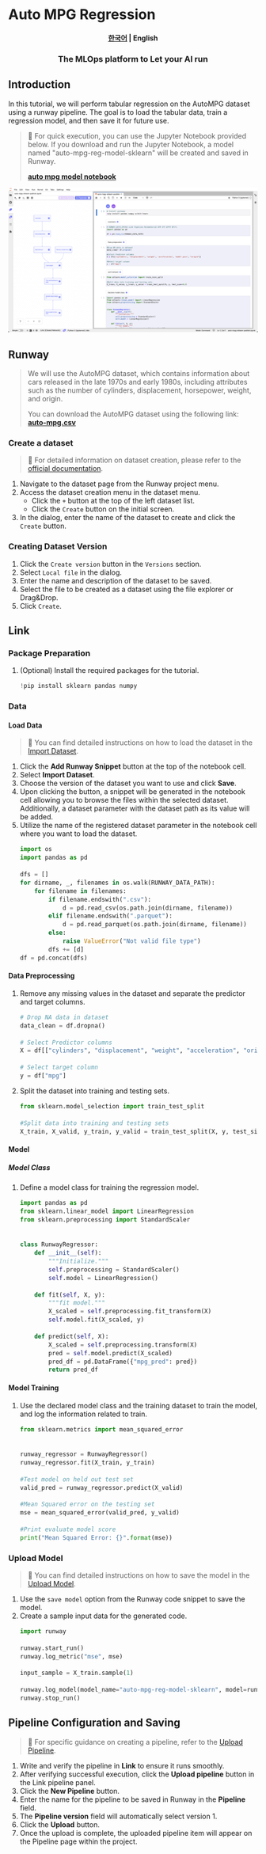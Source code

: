 # Auto MPG Regression

<h4 align="center">
    <p>
        <a href="README.md">한국어</a> |
        <b>English</b>
    <p>
</h4>

<h3 align="center">
    <p>The MLOps platform to Let your AI run</p>
</h3>

## Introduction

In this tutorial, we will perform tabular regression on the AutoMPG dataset using a runway pipeline. The goal is to load the tabular data, train a regression model, and then save it for future use.

> 📘 For quick execution, you can use the Jupyter Notebook provided below.
> If you download and run the Jupyter Notebook, a model named "auto-mpg-reg-model-sklearn" will be created and saved in Runway.
>
> **[auto mpg model notebook](https://drive.google.com/uc?export=download&id=1v2L3OeycGqgqcc8w2ost9SPX730sVcwg)**

![link pipeline](../../assets/auto_mpg_regression/link_pipeline.png)

## Runway

> We will use the AutoMPG dataset, which contains information about cars released in the late 1970s and early 1980s, including attributes such as the number of cylinders, displacement, horsepower, weight, and origin.
>
> You can download the AutoMPG dataset using the following link:  
> **[auto-mpg.csv](https://runway-tutorial.s3.ap-northeast-2.amazonaws.com/auto-mpg.csv)**

### Create a dataset

> 📘 For detailed information on dataset creation, please refer to the [official documentation](https://docs.live.mrxrunway.ai/en/Guide/ml_development/datasets/dataset-runway/).

1. Navigate to the dataset page from the Runway project menu.
2. Access the dataset creation menu in the dataset menu.
    - Click the `+` button at the top of the left dataset list.
    - Click the `Create` button on the initial screen.
3. In the dialog, enter the name of the dataset to create and click the `Create` button.

### Creating Dataset Version

1.  Click the `Create version` button in the `Versions` section.
2.  Select `Local file` in the dialog.
3.  Enter the name and description of the dataset to be saved.
4.  Select the file to be created as a dataset using the file explorer or Drag&Drop.
5.  Click `Create`.

## Link

### Package Preparation

1. (Optional) Install the required packages for the tutorial.
    ```python
    !pip install sklearn pandas numpy
    ```

### Data

#### Load Data

> 📘 You can find detailed instructions on how to load the dataset in the [Import Dataset](https://docs.live.mrxrunway.ai/en/Guide/ml_development/dev_instances/%EB%8D%B0%EC%9D%B4%ED%84%B0_%EC%84%B8%ED%8A%B8_%EA%B0%80%EC%A0%B8%EC%98%A4%EA%B8%B0/).

1. Click the **Add Runway Snippet** button at the top of the notebook cell.
2. Select **Import Dataset**.
3. Choose the version of the dataset you want to use and click **Save**.
4. Upon clicking the button, a snippet will be generated in the notebook cell allowing you to browse the files within the selected dataset. Additionally, a dataset parameter with the dataset path as its value will be added.
5. Utilize the name of the registered dataset parameter in the notebook cell where you want to load the dataset.
    ```python
    import os
    import pandas as pd

    dfs = []
    for dirname, _, filenames in os.walk(RUNWAY_DATA_PATH):
        for filename in filenames:
            if filename.endswith(".csv"):
                d = pd.read_csv(os.path.join(dirname, filename))
            elif filename.endswith(".parquet"):
                d = pd.read_parquet(os.path.join(dirname, filename))
            else:
                raise ValueError("Not valid file type")
            dfs += [d]
    df = pd.concat(dfs)
    ```

#### Data Preprocessing

1. Remove any missing values in the dataset and separate the predictor and target columns.
    ```python
    # Drop NA data in dataset
    data_clean = df.dropna()

    # Select Predictor columns
    X = df[["cylinders", "displacement", "weight", "acceleration", "origin"]]

    # Select target column
    y = df["mpg"]
    ```

2. Split the dataset into training and testing sets.

    ```python
    from sklearn.model_selection import train_test_split

    #Split data into training and testing sets
    X_train, X_valid, y_train, y_valid = train_test_split(X, y, test_size=0.2, random_state=2024)
    ```

#### Model

##### Model Class

1. Define a model class for training the regression model.

    ```python
    import pandas as pd
    from sklearn.linear_model import LinearRegression
    from sklearn.preprocessing import StandardScaler


    class RunwayRegressor:
        def __init__(self):
            """Initialize."""
            self.preprocessing = StandardScaler()
            self.model = LinearRegression()

        def fit(self, X, y):
            """fit model."""
            X_scaled = self.preprocessing.fit_transform(X)
            self.model.fit(X_scaled, y)

        def predict(self, X):
            X_scaled = self.preprocessing.transform(X)
            pred = self.model.predict(X_scaled)
            pred_df = pd.DataFrame({"mpg_pred": pred})
            return pred_df
    ```

#### Model Training

1. Use the declared model class and the training dataset to train the model, and log the information related to train.
    ```python
    from sklearn.metrics import mean_squared_error


    runway_regressor = RunwayRegressor()
    runway_regressor.fit(X_train, y_train)

    #Test model on held out test set
    valid_pred = runway_regressor.predict(X_valid)

    #Mean Squared error on the testing set
    mse = mean_squared_error(valid_pred, y_valid)

    #Print evaluate model score
    print("Mean Squared Error: {}".format(mse))
    ```

### Upload Model

> 📘 You can find detailed instructions on how to save the model in the [Upload Model](https://docs.live.mrxrunway.ai/en/Guide/ml_development/dev_instances/%EB%AA%A8%EB%8D%B8_%EC%97%85%EB%A1%9C%EB%93%9C/).
1. Use the `save model` option from the Runway code snippet to save the model.
2. Create a sample input data for the generated code.
    ```python
    import runway

    runway.start_run()
    runway.log_metric("mse", mse)

    input_sample = X_train.sample(1)

    runway.log_model(model_name="auto-mpg-reg-model-sklearn", model=runway_regressor, input_samples={"predict": input_sample})
    runway.stop_run()
    ```

## Pipeline Configuration and Saving

> 📘 For specific guidance on creating a pipeline, refer to the [Upload Pipeline](https://docs.live.mrxrunway.ai/en/Guide/ml_development/dev_instances/%ED%8C%8C%EC%9D%B4%ED%94%84%EB%9D%BC%EC%9D%B8_%EC%97%85%EB%A1%9C%EB%93%9C/).

1.  Write and verify the pipeline in **Link** to ensure it runs smoothly.
2.  After verifying successful execution, click the **Upload pipeline** button in the Link pipeline panel.
3.  Click the **New Pipeline** button.
4.  Enter the name for the pipeline to be saved in Runway in the **Pipeline** field.
5.  The **Pipeline version** field will automatically select version 1.
6.  Click the **Upload** button.
7.  Once the upload is complete, the uploaded pipeline item will appear on the Pipeline page within the project.

